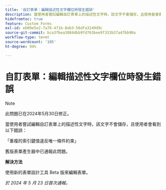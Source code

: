 ```yaml
---
title: '自訂表單：編輯描述性文字欄位時發生錯誤'
description: 當使用者嘗試編輯自訂表單上的描述性文字時，該文字不會儲存，且使用者會看到錯誤。此問題有解決方法。
hidefromtoc: true
feature: Custom Forms
exl-id: eb09e5e2-7a76-471b-8eb3-56dfa3149d9c
source-git-commit: bca3fbea3084dbb9fd763bee9f333b37a47bb90a
workflow-type: tm+mt
source-wordcount: '105'
ht-degree: 94%

---
```


# 自訂表單：編輯描述性文字欄位時發生錯誤

>[!NOTE]
>
>此問題已在2024年5月30日修正。

當使用者嘗試編輯自訂表單上的描述性文字時，該文字不會儲存，且使用者會看到以下錯誤：

「重複的索引鍵值違反唯一條件約束」

舊版表單產生器中已通報此問題。

**解決方法**

使用新的表單設計工具 Beta 版來編輯表單。

_於 2024 年 5 月 23 日首次通報。_

